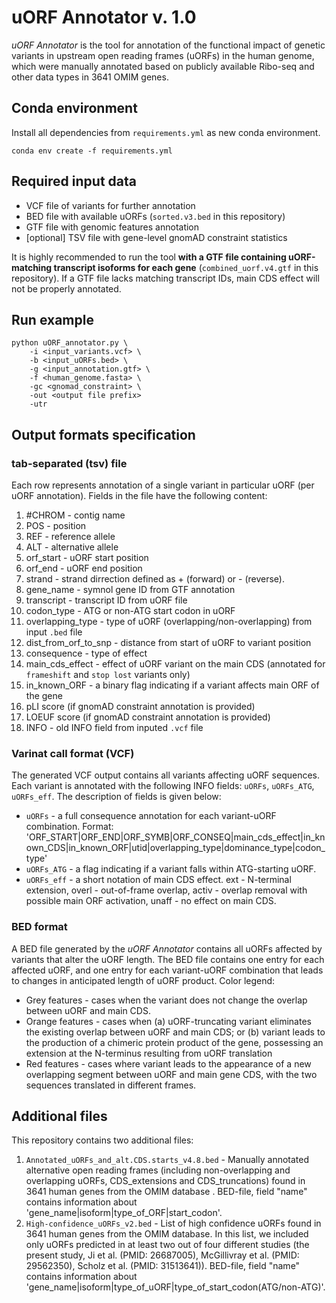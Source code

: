 # uORF Annotator v. 1.0
*uORF Annotator* is the tool for annotation of the functional impact of genetic variants in upstream open reading frames (uORFs) in the human genome, which were manually annotated based on publicly available Ribo-seq and other data types in 3641 OMIM genes.

## Conda environment
Install all dependencies from `requirements.yml` as new conda environment.
```
conda env create -f requirements.yml
```
## Required input data
* VCF file of variants for further annotation
* BED file with available uORFs (`sorted.v3.bed` in this repository)
* GTF file with genomic features annotation
* \[optional\] TSV file with gene-level gnomAD constraint statistics

It is highly recommended to run the tool **with a GTF file containing uORF-matching transcript isoforms for each gene** (`combined_uorf.v4.gtf` in this repository). If a GTF file lacks matching transcript IDs, main CDS effect will not be properly annotated.
## Run example
```
python uORF_annotator.py \
    -i <input_variants.vcf> \
    -b <input_uORFs.bed> \
    -g <input_annotation.gtf> \
    -f <human_genome.fasta> \
    -gc <gnomad_constraint> \
    -out <output file prefix>
    -utr
```
## Output formats specification
### tab-separated (tsv) file
Each row represents annotation of a single variant in particular uORF (per uORF annotation). Fields in the file have the following content:

1) #CHROM - contig name  
2) POS - position  
3) REF - reference allele
4) ALT - alternative allele
5) orf_start - uORF start position
6) orf_end - uORF end position
7) strand - strand dirrection defined as + (forward) or - (reverse).
8) gene_name - symnol gene ID from GTF annotation
9) transcript - transcript ID from uORF file
10) codon_type - ATG or non-ATG start codon in uORF 
11) overlapping_type - type of uORF (overlapping/non-overlapping) from input `.bed` file  
12) dist_from_orf_to_snp - distance from start of uORF to variant position  
13) consequence - type of effect 
14) main_cds_effect - effect of uORF variant on the main CDS (annotated for `frameshift` and `stop lost` variants only)
15) in_known_ORF - a binary flag indicating if a variant affects main ORF of the gene
16) pLI score (if gnomAD constraint annotation is provided)
17) LOEUF score (if gnomAD constraint annotation is provided)
18) INFO - old INFO field from inputed `.vcf` file  

### Varinat call format (VCF)

The generated VCF output contains all variants affecting uORF sequences. Each variant is annotated with the following INFO fields: `uORFs`, `uORFs_ATG`, `uORFs_eff`. The description of fields is given below:

* `uORFs` - a full consequence annotation for each variant-uORF combination. Format: 'ORF_START|ORF_END|ORF_SYMB|ORF_CONSEQ|main_cds_effect|in_known_CDS|in_known_ORF|utid|overlapping_type|dominance_type|codon_type'
* `uORFs_ATG` - a flag indicating if a variant falls within ATG-starting uORF.
* `uORFs_eff` - a short notation of main CDS effect. ext - N-terminal extension, overl - out-of-frame overlap, activ - overlap removal with possible main ORF activation, unaff - no effect on main CDS.

### BED format

A BED file generated by the *uORF Annotator* contains all uORFs affected by variants that alter the uORF length. The BED file contains one entry for each affected uORF, and one entry for each variant-uORF combination that leads to changes in anticipated length of uORF product. Color legend:
* Grey features - cases when the variant does not change the overlap between uORF and main CDS.
* Orange features - cases when (a) uORF-truncating variant eliminates the existing overlap between uORF and main CDS; or (b) variant leads to the production of a chimeric protein product of the gene, possessing an extension at the N-terminus resulting from uORF translation
* Red features - cases where variant leads to the appearance of a new overlapping segment between uORF and main gene CDS, with the two sequences translated in different frames.

## Additional files

This repository contains two additional files:
1) `Annotated_uORFs_and_alt.CDS.starts_v4.8.bed` - Manually annotated alternative open reading frames (including non-overlapping and overlapping uORFs, CDS_extensions and CDS_truncations) found in 3641 human genes from the OMIM database . BED-file, field "name" contains information about 'gene_name|isoform|type_of_ORF|start_codon'.
2) `High-confidence_uORFs_v2.bed` - List of high confidence uORFs found in 3641 human genes from the OMIM database. In this list, we included only uORFs predicted in at least two out of four different studies (the present study, Ji et al. (PMID: 26687005), McGillivray et al. (PMID: 29562350), Scholz et al. (PMID: 31513641)). BED-file, field "name" contains information about 'gene_name|isoform|type_of_uORF|type_of_start_codon(ATG/non-ATG)'.
